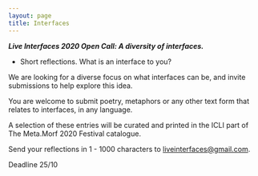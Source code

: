 ```yaml
---
layout: page
title: Interfaces
---
```



***Live Interfaces 2020 Open Call: A diversity of interfaces.***

- Short reflections. What is an interface to you?  

 

We are looking for a diverse focus on what interfaces can be, and invite submissions to help explore this idea.

You are welcome to submit poetry, metaphors or any other text form that relates to interfaces, in any language.

A selection of these entries will be curated and printed in the ICLI part of The Meta.Morf 2020 Festival catalogue.

Send your reflections in 1 - 1000 characters to liveinterfaces@gmail.com.

Deadline 25/10

